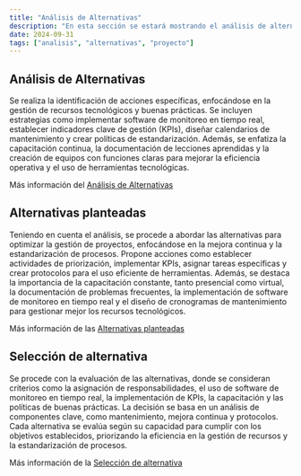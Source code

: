 ```yaml
---
title: "Análisis de Alternativas"
description: "En esta sección se estará mostrando el análisis de alternativas"
date: 2024-09-31
tags: ["analisis", "alternativas", "proyecto"]
---
```


## Análisis de Alternativas

Se realiza la identificación de acciones específicas, enfocándose en la gestión de recursos tecnológicos y buenas prácticas. Se incluyen estrategias como implementar software de monitoreo en tiempo real, establecer indicadores clave de gestión (KPIs), diseñar calendarios de mantenimiento y crear políticas de estandarización. Además, se enfatiza la capacitación continua, la documentación de lecciones aprendidas y la creación de equipos con funciones claras para mejorar la eficiencia operativa y el uso de herramientas tecnológicas.

Más información del [Análisis de Alternativas](https://drive.google.com/file/d/1-gAJU8CHuVtDHayMUzhxHVNPETp5XeCh/view?usp=sharing)


## Alternativas planteadas

Teniendo en cuenta el análisis, se procede a abordar las alternativas para optimizar la gestión de proyectos, enfocándose en la mejora continua y la estandarización de procesos. Propone acciones como establecer actividades de priorización, implementar KPIs, asignar tareas específicas y crear protocolos para el uso eficiente de herramientas. Además, se destaca la importancia de la capacitación constante, tanto presencial como virtual, la documentación de problemas frecuentes, la implementación de software de monitoreo en tiempo real y el diseño de cronogramas de mantenimiento para gestionar mejor los recursos tecnológicos.

Más información de las [Alternativas planteadas](https://drive.google.com/file/d/1Vam1zw9c9mvb2QN_ZRyFmGqJ8ZFtx1A-/view?usp=sharing)

## Selección de alternativa

Se procede con la evaluación de las alternativas, donde se consideran criterios como la asignación de responsabilidades, el uso de software de monitoreo en tiempo real, la implementación de KPIs, la capacitación y las políticas de buenas prácticas. La decisión se basa en un análisis de componentes clave, como mantenimiento, mejora continua y protocolos. Cada alternativa se evalúa según su capacidad para cumplir con los objetivos establecidos, priorizando la eficiencia en la gestión de recursos y la estandarización de procesos.

Más información de la [Selección de alternativa](https://drive.google.com/file/d/1JNiz4byYNbfhV8aggK4yG3fFOlJip_9D/view?usp=sharing)

